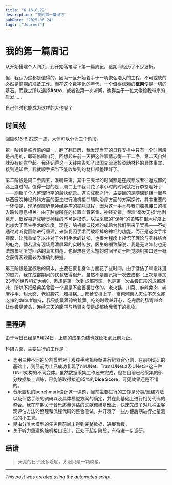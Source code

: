 ```yaml
---
title: "6.16-6.22"
description: "我的第一篇周记"
pubDate: "2025-06-24"
tags: ["Journel"]
---
```


# 我的第一篇周记

从开始搭建个人网页，到开始落笔写下第一篇周记，这期间经历了不少波折。

但，我认为这都是值得的。因为一旦开始着手于一项恢弘浩大的工程，不可或缺的必然是前期的准备工作。而在这个数字化的年代，一个值得信赖的**框架**便是一切的基石。而我之所以选择**Astro**，或者说第一次听闻，也得益于一位大佬给我带来的启发……

自己何时也能成为这样的大佬呢？

## 时间线

回顾6.16-6.22这一周，大体可以分为三个阶段。

第一阶段是临行前的周一，翻了翻日历，我发现当天的日程安排中只有一个时间段是占用的，即研修间自习。回想起来前一天把这件事情忘得一干二净，第二天自然就没有刻意早起。我还记得这一天钱院告知了出国交流返校资助材料的具体事宜，接到通知后，我就顺手把当下能收集到的材料都整理好了。

第二阶段是周二至周五，准确来讲，其中三天半的时间都是在成都或者往返成都的路上度过的。值得一提的是，周二上午我只花了半小时的时间就把行李整理好了——刷新了个人整理行李的最快纪录。这次成都之行，主要目的是随课题组一起与华西医院神经外科方面的医生进行脑机接口辅助治疗方面的方案探讨。其中重要的一环便是，现场观摩听觉神经肿瘤的摘除过程，因为这一手术与我们脑机接口的植入路线息息相关。由于肿瘤所在的位置血管密集、神经交错，很难“毫发无损”地剥离开，很容易造成听觉神经的不可逆损伤。以往采取的“保听”的策略在很大程度上也加大了医生手术的难度。现在，脑机接口技术的成熟为我们带来了契机——不妨通过对听觉回路进行重建，来恢复因手术而破坏掉的神经的功能。而正是这次手术观摩，让我重塑了以往对于外科手术的认知，也很大程度上领悟了理论与实践结合的魅力。倘若没有现场高清屏幕的实时传放，医生的细致解说，我是无论如何也无法想象到听觉回路的真实构造，也很难在这么短的时间里对于听觉脑机接口这一概念获得客观而较为准确的把握。

第三阶段是返校后的周末，主要在恢复身体方面花了些时间。由于低估了川渝味道的威力，我在成都期间的饮食放得很开。虽然不是自己第一次去成都（上次是参加23年的世界科幻大会），但却是第一次到成都市区，也是第一次品尝正宗的成都风味，所以不把经典美食尝一个遍是不会善罢甘休的。老火锅、川菜、麻辣兔肉、老麻抄手、甜水面、老妈蹄花、腊排锅……都给安排上了。奈何河南人天生不怎么能吃辣的debuff加持，我只能戴着镣铐跳舞。吃的时候越开心，吃完后的肠胃越会让你尝尽苦头，连续三天的腹泻与肠胃炎便是成都给我留下的礼物。

## 里程碑

由于今日已经是6月24日，上周的成果总结也就延拓到此刻为止。

科研方面，主要进行的工作是：
- 选用三种不同的分割模型对于腹腔手术视频帧进行靶器官分割，在前期调研的基础上，到目前为止已成功复现了nnUNet、TransUNet以及UNet3+这三种UNet架构的不同变体。虽然数据采集工作还未完成，但在目前已经采集的部分数据集上训练，已能够取得接近85%的**Dice Score**，可见效果还是不错的。
- 音乐脑机的benchmark设计这一课题，目前主要进行的工作是分类/重建方法以及评估手段的调研以及具体模型方案的确定，并在此基础上进行相关代码的整合。我在前期关于音乐质量评估的文献调研基础上，快速完成了对几种主客观评估方法的整理和流程代码的整合测试，并开发了一些方便后期进行批量测试的小工具。
- 昆虫分类大模型的任务目前尚未得到完整数据，进展暂缓。
- 关于听力重建的脑机接口设计，正处于起步阶段，有待进一步调研。

## 结语

> 天亮的日子还多着呢，太阳只是一颗晓星。

---

*This post was created using the automated script.*
